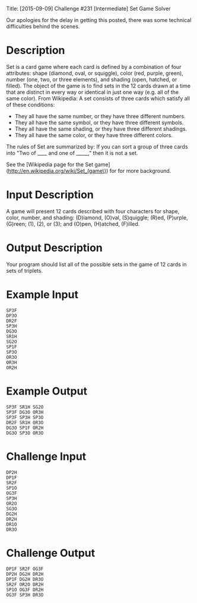 Title: [2015-09-09] Challenge #231 [Intermediate] Set Game Solver

Our apologies for the delay in getting this posted, there was some technical difficulties behind the scenes. 

# Description

Set is a card game where each card is defined by a combination of four attributes: shape (diamond, oval, or squiggle), color (red, purple, green), number (one, two, or three elements), and shading (open, hatched, or filled). The object of the game is to find sets in the 12 cards drawn at a time that are distinct in every way or identical in just one way (e.g. all of the same color). From Wikipedia: A set consists of three cards which satisfy all of these conditions:

* They all have the same number, or they have three different numbers.
* They all have the same symbol, or they have three different symbols.
* They all have the same shading, or they have three different shadings.
* They all have the same color, or they have three different colors.

The rules of Set are summarized by: If you can sort a group of three cards into "Two of ____ and one of _____," then it is not a set.

See the [Wikipedia page for the Set game](http://en.wikipedia.org/wiki/Set_(game\))
 for for more background. 

# Input Description

A game will present 12 cards described with four characters for shape, color, number, and shading: (D)iamond, (O)val, (S)quiggle; (R)ed, (P)urple, (G)reen; (1), (2), or (3); and (O)pen, (H)atched, (F)illed.

# Output Description

Your program should list all of the possible sets in the game of 12 cards in sets of triplets.

# Example Input

    SP3F
    DP3O
    DR2F
    SP3H
    DG3O
    SR1H
    SG2O
    SP1F
    SP3O
    OR3O
    OR3H
    OR2H

# Example Output

    SP3F SR1H SG2O
    SP3F DG3O OR3H
    SP3F SP3H SP3O
    DR2F SR1H OR3O
    DG3O SP1F OR2H
    DG3O SP3O OR3O

# Challenge Input

    DP2H
    DP1F
    SR2F
    SP1O
    OG3F
    SP3H
    OR2O
    SG3O
    DG2H
    DR2H
    DR1O
    DR3O

# Challenge Output

    DP1F SR2F OG3F
    DP2H DG2H DR2H 
    DP1F DG2H DR3O 
    SR2F OR2O DR2H 
    SP1O OG3F DR2H 
    OG3F SP3H DR3O
